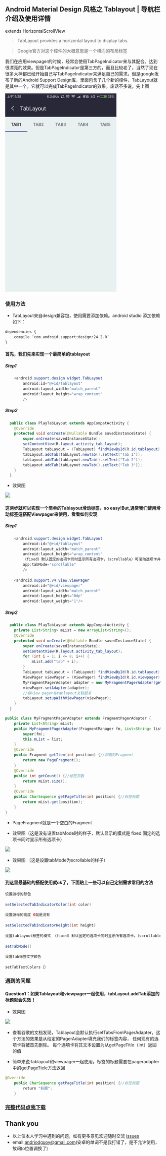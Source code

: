 ## Android Material Design 风格之 Tablayout | 导航栏 介绍及使用详情

extends HorizontalScrollView

> TabLayout provides a horizontal layout to display tabs.

> Google官方对这个控件的大概意思是一个横向的布局标签

我们在应用viewpager的时候，经常会使用TabPageIndicator来与其配合。达到很漂亮的效果。但是TabPageIndicator是第三方的，而且比较老了，当然了现在很多大神都已经开始自己写TabPageIndicator来满足自己的需求。但是google发布了新的Android Support Design库，里面包含了几个新的控件，TabLayout就是其中一个，它就可以完成TabPageIndicator的效果，废话不多说，先上图

![](https://github.com/CoderGuoy/Android-Material-Design/blob/master/screenshots/tablayout00.gif)

### 使用方法

- TabLayout来自design兼容包，使用需要添加依赖。android studio 添加依赖如下：
```xml
dependencies {
    compile ‘com.android.support:design:24.2.0‘
}
```

#### 首先，我们先来实现一个最简单的tablayout

##### Step1

```java
    <android.support.design.widget.TabLayout
        android:id="@+id/tablayout"
        android:layout_width="match_parent"
        android:layout_height="wrap_content"
        />
```
##### Step2

```java
  public class PlayTabLayout extends AppCompatActivity {
    @Override
    protected void onCreate(@Nullable Bundle savedInstanceState) {
        super.onCreate(savedInstanceState);
        setContentView(R.layout.activity_tab_layout);
        TabLayout tabLayout = (TabLayout) findViewById(R.id.tablayout);
        tabLayout.addTab(tabLayout.newTab().setText("Tab 1"));
        tabLayout.addTab(tabLayout.newTab().setText("Tab 2"));
        tabLayout.addTab(tabLayout.newTab().setText("Tab 3"));
    }
  }
```
- 效果图

![](https://github.com/CoderGuoy/MetalDesign/blob/master/screenshots/tablayout01.gif)

#### 这两步就可以实现一个简单的Tablayout滑动标签，so easy!But,通常我们使用滑动标签逗搭配Viewpager来使用，看看如何实现

##### Step1

```java
    <android.support.design.widget.TabLayout
        android:id="@+id/tablayout"
        android:layout_width="match_parent"
        android:layout_height="wrap_content"
        （fixed）默认固定的选项卡同时显示所有选项卡，（scrollable）可滚动选项卡并且可以包含较长的选项卡标签和更大数量
        app:tabMode="scrollable"  
        />

    <android.support.v4.view.ViewPager
        android:id="@+id/viewpager"
        android:layout_width="match_parent"
        android:layout_height="0dp"
        android:layout_weight="1"/>
```

##### Step2

```java
  public class PlayTabLayout extends AppCompatActivity {
    private List<String> mList = new ArrayList<String>();
    @Override
    protected void onCreate(@Nullable Bundle savedInstanceState) {
        super.onCreate(savedInstanceState);
        setContentView(R.layout.activity_tab_layout);
        for (int i = 1; i <= 8; i++) {
            mList.add("tab" + i);
        }
        TabLayout tabLayout = (TabLayout) findViewById(R.id.tablayout);
        ViewPager viewPager = (ViewPager) findViewById(R.id.viewpager);
        MyFragmentPagerAdapter adapter = new MyFragmentPagerAdapter(getSupportFragmentManager(), mList);
        viewPager.setAdapter(adapter);
        //将view pager与tablayout关联起来
        tabLayout.setupWithViewPager(viewPager);
    }
  }
```

```java
public class MyFragmentPagerAdapter extends FragmentPagerAdapter {
    private List<String> mList;
    public MyFragmentPagerAdapter(FragmentManager fm, List<String> list) {
        super(fm);
        this.mList = list;
    }
    @Override
    public Fragment getItem(int position) {//加载的Fragment
        return new PageFragment();
    }
    @Override
    public int getCount() {//标签页数
        return mList.size();
    }
    @Override
    public CharSequence getPageTitle(int position) {//标签标题
        return mList.get(position);
    }
}

```
- PageFragment就是一个空白的Fragment

- 效果图（这是没有设置tabMode时的样子，默认显示的模式是 fixed 固定的选项卡同时显示所有选项卡）

![](https://github.com/CoderGuoy/MetalDesign/blob/master/screenshots/tablayout03.gif)

- 效果图 （这是设置tabMode为scrollable的样子）

![](https://github.com/CoderGuoy/MetalDesign/blob/master/screenshots/tablayout02.gif)


#### 到这里最基础的搭配使用就ok了，下面贴上一些可以自己定制需求常用的方法

```java
设置游标的颜色

setSelectedTabIndicatorColor(int color)

设置游标的高度 0就是没有

setSelectedTabIndicatorHeight(int height)

设置tablayout标签的模式 （fixed）默认固定的选项卡同时显示所有选项卡，（scrollable）可滚动选项卡并且可以包含较长的选项卡标签和更大数量

setTabMode()

设置tab标签文字颜色

setTabTextColors（）

```

### 遇到的问题

#### Question1：如果Tablayout和viewpager一起使用，tabLayout.addTab添加的标题就会失效！

- 效果图

![](https://github.com/CoderGuoy/MetalDesign/blob/master/screenshots/tablayout04.gif)

- 查看谷歌的文档发现，Tablayout会默认执行setTabsFromPagerAdapter，这个方法的效果是从给定的PagerAdapter填充我们的标签内容，
任何现有的选项卡将被首先删除。 每个选项卡将其文本设置为从getPageTitle（int）返回的值

- 简单来说Tablayout和viewpager一起使用，标签的标题需要在pageradapter中的getPageTiele方法返回

```java
@Override
    public CharSequence getPageTitle(int position) {//标签标题
        return "标题";
    }

```

### [完整代码点我下载](https://github.com/CoderGuoy/Coder)

## Thank you

- 以上仅本人学习中遇到的问题，如有更多意见欢迎随时交流 [issues](https://github.com/CoderGuoy/MetalDesign/issues/1)
- email:andriodguoy@gmail.com(安卓的单词不是我打错了，是不允许使用，故i和o位置调换了)


